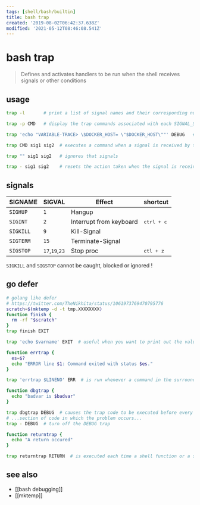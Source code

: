 ```yaml
---
tags: [shell/bash/builtin]
title: bash trap
created: '2019-08-02T06:42:37.638Z'
modified: '2021-05-12T08:46:08.541Z'
---
```


# bash trap

> Defines and activates handlers to be run when the shell receives signals or other conditions

## usage
```sh
trap -l       # print a list of signal names and their corresponding numbers

trap -p CMD   # display the trap commands associated with each SIGNAL_SPEC

trap 'echo "VARIABLE-TRACE> \$DOCKER_HOST= \"$DOCKER_HOST\""' DEBUG   # debugging

trap CMD sig1 sig2  # executes a command when a signal is received by the script

trap "" sig1 sig2   # ignores that signals

trap - sig1 sig2    # resets the action taken when the signal is received to the default
```

## signals
SIGNAME   | SIGVAL          | Effect                  | shortcut
--        | --              | --                      | --
`SIGHUP`  | `1`             | Hangup                  | 
`SIGINT`  | `2`             | Interrupt from keyboard | <kbd>ctrl + c</kbd>
`SIGKILL` | `9`             | Kill-Signal             |
`SIGTERM` | `15`            | Terminate-Signal        |
`SIGSTOP` | `17`,`19`,`23`  | Stop proc               | <kbd>ctl + z </kbd>

`SIGKILL` and `SIGSTOP` cannot be caught, blocked or ignored !

## go defer
```sh
# golang like defer
# https://twitter.com/TheNikhita/status/1061973769470795776
scratch=$(mktemp -d -t tmp.XXXXXXXX)
function finish {
  rm -rf "$scratch"
}
trap finish EXIT
```


```sh
trap 'echo $varname' EXIT  # useful when you want to print out the values of variables at the point that your script exits

function errtrap {
  es=$?
  echo "ERROR line $1: Command exited with status $es."
}

trap 'errtrap $LINENO' ERR  # is run whenever a command in the surrounding script or function exists with non-zero status

function dbgtrap {
  echo "badvar is $badvar"
}

trap dbgtrap DEBUG  # causes the trap code to be executed before every statement in a function or script
# ...section of code in which the problem occurs...
trap - DEBUG  # turn off the DEBUG trap

function returntrap {
  echo "A return occured"
}

trap returntrap RETURN  # is executed each time a shell function or a script executed with the . or source commands finishes executing
```

## see also
- [[bash debugging]]
- [[mktemp]]
